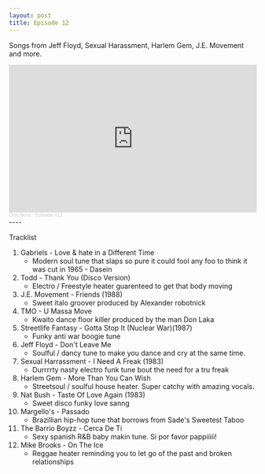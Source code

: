 ```yaml
---
layout: post
title: Episode 12
---
```

Songs from Jeff Floyd, Sexual Harassment, Harlem Gem, J.E. Movement and more.

<iframe width="100%" height="300" scrolling="no" frameborder="no" allow="autoplay" src="https://w.soundcloud.com/player/?url=https%3A//api.soundcloud.com/tracks/951382570&color=%23ff5500&auto_play=false&hide_related=false&show_comments=true&show_user=true&show_reposts=false&show_teaser=true&visual=true"></iframe><div style="font-size: 10px; color: #cccccc;line-break: anywhere;word-break: normal;overflow: hidden;white-space: nowrap;text-overflow: ellipsis; font-family: Interstate,Lucida Grande,Lucida Sans Unicode,Lucida Sans,Garuda,Verdana,Tahoma,sans-serif;font-weight: 100;"><a href="https://soundcloud.com/onlyjamsradio" title="OnlyJams" target="_blank" style="color: #cccccc; text-decoration: none;">OnlyJams</a> · <a href="https://soundcloud.com/onlyjamsradio/episode-12" title="Episode #12" target="_blank" style="color: #cccccc; text-decoration: none;">Episode #12</a></div>
----


Tracklist

1. Gabriels - Love & hate in a Different Time
    * Modern soul tune that slaps so pure it could fool any foo to think it was cut in 1965 - Dasein
2. Todd - Thank You (Disco Version)
    * Electro / Freestyle heater guarenteed to get that body moving
3. J.E. Movement - Friends (1988)
    * Sweet italo groover produced by Alexander robotnick
4. TMO - U Massa Move
    * Kwaito dance floor killer produced by the man Don Laka
5. Streetlife Fantasy - Gotta Stop It (Nuclear War)(1987)
    * Funky anti war boogie tune
6. Jeff Floyd - Don't Leave Me
    * Soulful / dancy tune to make you dance and cry at the same time.
7. Sexual Harrassment - I Need A Freak (1983)
    * Durrrrty nasty electro funk tune bout the need for a tru freak
8. Harlem Gem - More Than You Can Wish
    * Streetsoul / soulful house heater. Super catchy with amazing vocals.
9. Nat Bush - Taste Of Love Again (1983)
    * Sweet disco funky love sanng
10. Margello's - Passado
    * Brazillian hip-hop tune that borrows from Sade's Sweetest Taboo
11. The Barrio Boyzz - Cerca De Ti
    * Sexy spanish R&B baby makin tune. Si por favor pappiiiii!
12. Mike Brooks - On The Ice
    * Reggae heater reminding you to let go of the past and broken relationships
